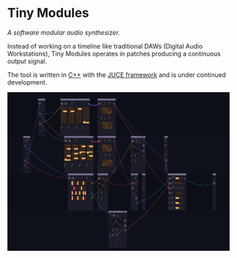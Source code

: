 # Tiny Modules

*A software modular audio synthesizer.*

Instead of working on a timeline like traditional DAWs (Digital Audio Workstations), Tiny Modules operates in patches producing a continuous output signal. 

The tool is written in [C++](https://en.wikipedia.org/wiki/C%2B%2B) with the [JUCE framework](https://juce.com/) and is under continued development. 

![Patching Visual](/Example_PatchVisual.png?raw=true)
